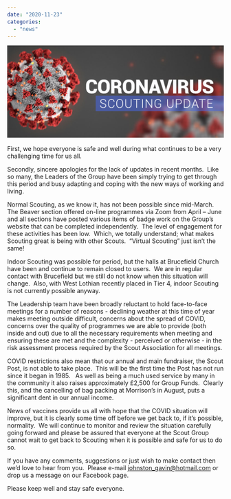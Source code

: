 ```yaml
---
date: "2020-11-23"
categories: 
  - "news"
---
```


![COVID Compliance Homepage | 4th Heswall Sea Scout Group](images/coronavirusscouting.jpg)

First, we hope everyone is safe and well during what continues to be a very challenging time for us all. 

Secondly, sincere apologies for the lack of updates in recent months.  Like so many, the Leaders of the Group have been simply trying to get through this period and busy adapting and coping with the new ways of working and living.

Normal Scouting, as we know it, has not been possible since mid-March.  The Beaver section offered on-line programmes via Zoom from April – June and all sections have posted various items of badge work on the Group’s website that can be completed independently.  The level of engagement for these activities has been low.  Which, we totally understand; what makes Scouting great is being with other Scouts.  “Virtual Scouting” just isn’t the same!

Indoor Scouting was possible for period, but the halls at Brucefield Church have been and continue to remain closed to users.  We are in regular contact with Brucefield but we still do not know when this situation will change.  Also, with West Lothian recently placed in Tier 4, indoor Scouting is not currently possible anyway.

The Leadership team have been broadly reluctant to hold face-to-face meetings for a number of reasons - declining weather at this time of year makes meeting outside difficult, concerns about the spread of COVID, concerns over the quality of programmes we are able to provide (both inside and out) due to all the necessary requirements when meeting and ensuring these are met and the complexity - perceived or otherwise - in the risk assessment process required by the Scout Association for all meetings.

COVID restrictions also mean that our annual and main fundraiser, the Scout Post, is not able to take place.  This will be the first time the Post has not run since it began in 1985.   As well as being a much used service by many in the community it also raises approximately £2,500 for Group Funds.  Clearly this, and the cancelling of bag packing at Morrison’s in August, puts a significant dent in our annual income. 

News of vaccines provide us all with hope that the COVID situation will improve, but it is clearly some time off before we get back to, if it’s possible, normality.  We will continue to monitor and review the situation carefully going forward and please be assured that everyone at the Scout Group cannot wait to get back to Scouting when it is possible and safe for us to do so.

If you have any comments, suggestions or just wish to make contact then we’d love to hear from you.  Please e-mail [johnston\_gavin@hotmail.com](mailto:johnston_gavin@hotmail.com) or drop us a message on our Facebook page. 

Please keep well and stay safe everyone.
